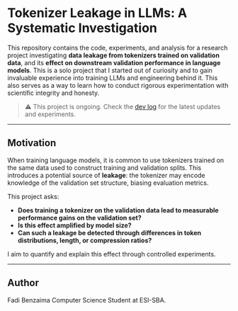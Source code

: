 # Tokenizer Leakage in LLMs: A Systematic Investigation

This repository contains the code, experiments, and analysis for a research project investigating **data leakage from tokenizers trained on validation data**, and its **effect on downstream validation performance in language models**.
This is a solo project that I started out of curiosity and to gain invaluable experience into training LLMs and engineering behind it. This also serves as a way to learn how to conduct rigorous experimentation with scientific integrity and honesty.

> ⚠️ This project is ongoing. Check the [dev log](dev_log.md) for the latest updates and experiments.

---

##  Motivation

When training language models, it is common to use tokenizers trained on the same data used to construct training and validation splits. This introduces a potential source of **leakage**: the tokenizer may encode knowledge of the validation set structure, biasing evaluation metrics.

This project asks:

- **Does training a tokenizer on the validation data lead to measurable performance gains on the validation set?**
- **Is this effect amplified by model size?**
- **Can such a leakage be detected through differences in token distributions, length, or compression ratios?**

I aim to quantify and explain this effect through controlled experiments.

---

## Author 

Fadi Benzaima 
Computer Science Student at ESI-SBA. 

